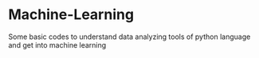 # Machine-Learning
Some basic codes to understand data analyzing tools of python language and get into machine learning
